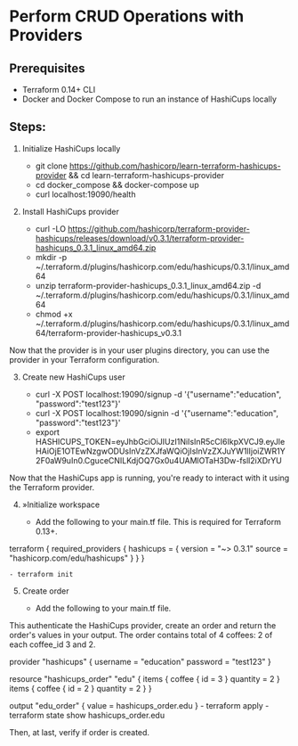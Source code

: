 # Perform CRUD Operations with Providers

## Prerequisites

- Terraform 0.14+ CLI 
- Docker and Docker Compose to run an instance of HashiCups locally

## Steps:

1. Initialize HashiCups locally

    - git clone https://github.com/hashicorp/learn-terraform-hashicups-provider && cd learn-terraform-hashicups-provider
    - cd docker_compose && docker-compose up
    - curl localhost:19090/health

2. Install HashiCups provider

    - curl -LO https://github.com/hashicorp/terraform-provider-hashicups/releases/download/v0.3.1/terraform-provider-hashicups_0.3.1_linux_amd64.zip
    - mkdir -p ~/.terraform.d/plugins/hashicorp.com/edu/hashicups/0.3.1/linux_amd64
    - unzip terraform-provider-hashicups_0.3.1_linux_amd64.zip -d ~/.terraform.d/plugins/hashicorp.com/edu/hashicups/0.3.1/linux_amd64
    - chmod +x ~/.terraform.d/plugins/hashicorp.com/edu/hashicups/0.3.1/linux_amd64/terraform-provider-hashicups_v0.3.1

Now that the provider is in your user plugins directory, you can use the provider in your Terraform configuration.

3. Create new HashiCups user

    - curl -X POST localhost:19090/signup -d '{"username":"education", "password":"test123"}'
    - curl -X POST localhost:19090/signin -d '{"username":"education", "password":"test123"}'
    - export HASHICUPS_TOKEN=eyJhbGciOiJIUzI1NiIsInR5cCI6IkpXVCJ9.eyJleHAiOjE1OTEwNzgwODUsInVzZXJfaWQiOjIsInVzZXJuYW1lIjoiZWR1Y2F0aW9uIn0.CguceCNILKdjOQ7Gx0u4UAMlOTaH3Dw-fsll2iXDrYU

  Now that the HashiCups app is running, you're ready to interact with it using the Terraform provider.
  
4. »Initialize workspace

    - Add the following to your main.tf file. This is required for Terraform 0.13+.

terraform {
  required_providers {
    hashicups = {
      version = "~> 0.3.1"
      source  = "hashicorp.com/edu/hashicups"
    }
  }
}

    - terraform init

5. Create order

    - Add the following to your main.tf file.

This authenticate the HashiCups provider, create an order and return the order's values in your output. The order contains total of 4 coffees: 2 of each coffee_id 3 and 2.

provider "hashicups" {
  username = "education"
  password = "test123"
}

resource "hashicups_order" "edu" {
  items {
    coffee {
      id = 3
    }
    quantity = 2
  }
  items {
    coffee {
      id = 2
    }
    quantity = 2
  }
}

output "edu_order" {
  value = hashicups_order.edu
}
    - terraform apply
    - terraform state show hashicups_order.edu

Then, at last, verify if order is created.
